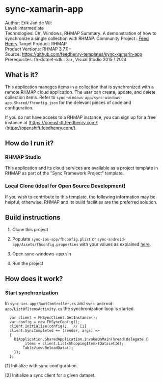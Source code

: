 # sync-xamarin-app

Author: Erik Jan de Wit   
Level: Intermediate  
Technologies: C#, Windows, RHMAP
Summary: A demonstration of how to synchronize a single collection with RHMAP. 
Community Project : [Feed Henry](http://feedhenry.org)
Target Product: RHMAP  
Product Versions: RHMAP 3.7.0+   
Source: https://github.com/feedhenry-templates/sync-xamarin-app  
Prerequisites: fh-dotnet-sdk : 3.+, Visual Studio 2015 / 2013

## What is it?

This application manages items in a collection that is synchronized with a remote RHMAP cloud application.  The user can create, update, and delete collection items.  Refer to `sync-windows-app/sync-windows-app.Shared/fhconfig.json` for the delevant pieces of code and configuration.

If you do not have access to a RHMAP instance, you can sign up for a free instance at [https://openshift.feedhenry.com/](https://openshift.feedhenry.com/).

## How do I run it?  

### RHMAP Studio

This application and its cloud services are available as a project template in RHMAP as part of the "Sync Framework Project" template.

### Local Clone (ideal for Open Source Development)
If you wish to contribute to this template, the following information may be helpful; otherwise, RHMAP and its build facilities are the preferred solution.

## Build instructions

1. Clone this project

2. Populate ```sync-ios-app/fhconfig.plist``` or ```sync-android-app/Assets/fhconfig.properties``` with your values as explained [here](http://docs.feedhenry.com/v3/dev_tools/sdks/windows.html#windows-existing_app-set_up_configuration).

3. Open sync-windows-app.sln

4. Run the project
 
## How does it work?

### Start synchronization

In ```sync-ios-app/RootController.cs``` and ```sync-android-app/ListOfItemsActivity.cs``` the synchronization loop is started.
```
  var client = FHSyncClient.GetInstance();
  var config = new FHSyncConfig();
  client.Initialise(config);   // [1]
  client.SyncCompleted += (sender, args) =>
  {
	UIApplication.SharedApplication.InvokeOnMainThread(delegate {
		_items = client.List<ShoppingItem>(DatasetId);
		TableView.ReloadData();
	});
  };
```
[1] Initialize with sync configuration.

[2] Initialize a sync client for a given dataset.
